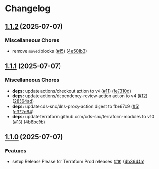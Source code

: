 # Changelog

## [1.1.2](https://github.com/cds-snc/valentine-terraform/compare/v1.1.1...v1.1.2) (2025-07-07)


### Miscellaneous Chores

* remove `moved` blocks ([#15](https://github.com/cds-snc/valentine-terraform/issues/15)) ([4e501b3](https://github.com/cds-snc/valentine-terraform/commit/4e501b36ac6a72e854d438acb1a9af9ebc5c6e08))

## [1.1.1](https://github.com/cds-snc/valentine-terraform/compare/v1.1.0...v1.1.1) (2025-07-07)


### Miscellaneous Chores

* **deps:** update actions/checkout action to v4 ([#11](https://github.com/cds-snc/valentine-terraform/issues/11)) ([fe7310d](https://github.com/cds-snc/valentine-terraform/commit/fe7310df73280b23e915d73bf5bcf623046522d4))
* **deps:** update actions/dependency-review-action action to v4 ([#12](https://github.com/cds-snc/valentine-terraform/issues/12)) ([28564ad](https://github.com/cds-snc/valentine-terraform/commit/28564ad0b3759f9d9248d06f0b23ce62d97df35e))
* **deps:** update cds-snc/dns-proxy-action digest to fbe67c9 ([#5](https://github.com/cds-snc/valentine-terraform/issues/5)) ([e372d64](https://github.com/cds-snc/valentine-terraform/commit/e372d6449d4ddc3208c1b1bf6beb380412de6e00))
* **deps:** update terraform github.com/cds-snc/terraform-modules to v10 ([#13](https://github.com/cds-snc/valentine-terraform/issues/13)) ([4b8bc9b](https://github.com/cds-snc/valentine-terraform/commit/4b8bc9b78c42862d14daa2833333e1db402372ab))

## [1.1.0](https://github.com/cds-snc/valentine-terraform/compare/v1.0.0...v1.1.0) (2025-07-07)


### Features

* setup Release Please for Terraform Prod releases ([#9](https://github.com/cds-snc/valentine-terraform/issues/9)) ([4b3644a](https://github.com/cds-snc/valentine-terraform/commit/4b3644a9e6b73a691bed6f3409743cacc06fd8d2))
